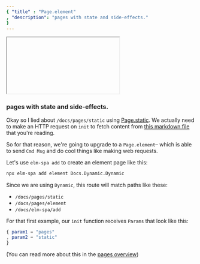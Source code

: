 ```yaml
---
{ "title" : "Page.element"
, "description": "pages with state and side-effects."
}
---
```


<iframe></iframe>

### pages with state and side-effects.

Okay so I lied about `/docs/pages/static` using [Page.static](./static). We actually
need to make an HTTP request on `init` to fetch content from [this markdown file](/content/docs/pages/element.md) that you're reading.

So for that reason, we're going to upgrade to a `Page.element`– which is able to
send `Cmd Msg` and do cool things like making web requests.

Let's use `elm-spa add` to create an element page like this:

```bash
npx elm-spa add element Docs.Dynamic.Dynamic
```

Since we are using `Dynamic`, this route will match paths like these:

- `/docs/pages/static`
- `/docs/pages/element`
- `/docs/elm-spa/add`

For that first example, our `init` function receives `Params` that look like this:

```elm
{ param1 = "pages"
, param2 = "static"
}
```

(You can read more about this in the [pages overview](/docs/pages))
